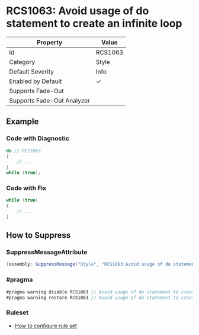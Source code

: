 # RCS1063: Avoid usage of do statement to create an infinite loop

| Property | Value |
| -------- | ----- |
| Id | RCS1063 |
| Category | Style |
| Default Severity | Info |
| Enabled by Default | &#x2713; |
| Supports Fade\-Out |  |
| Supports Fade\-Out Analyzer |  |

## Example

### Code with Diagnostic

```csharp
do // RCS1063
{
    // ...
}
while (true);
```

### Code with Fix

```csharp
while (true)
{
    // ...
}
```

## How to Suppress

### SuppressMessageAttribute

```csharp
[assembly: SuppressMessage("Style", "RCS1063:Avoid usage of do statement to create an infinite loop.", Justification = "<Pending>")]
```

### \#pragma

```csharp
#pragma warning disable RCS1063 // Avoid usage of do statement to create an infinite loop.
#pragma warning restore RCS1063 // Avoid usage of do statement to create an infinite loop.
```

### Ruleset

* [How to configure rule set](../HowToConfigureAnalyzers.md)
